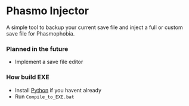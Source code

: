 # Phasmo Injector

A simple tool to backup your current save file and inject a full or custom save file for Phasmophobia.

### Planned in the future

+ Implement a save file editor

### How build EXE

+ Install [Python](https://www.python.org/downloads/) if you havent already
+ Run `Compile_to_EXE.bat`
